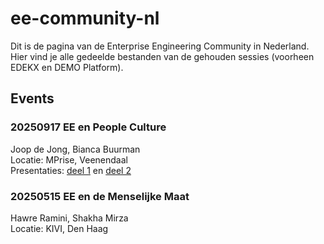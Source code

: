 # ee-community-nl

Dit is de pagina van de Enterprise Engineering Community in Nederland. Hier vind je alle gedeelde bestanden van de gehouden sessies (voorheen EDEKX en DEMO Platform).

## Events

### 20250917 EE en People Culture
Joop de Jong, Bianca Buurman  
Locatie: MPrise, Veenendaal  
Presentaties: [deel 1](/20250917%20EE%20en%20People%20Culture/2025-09-17%20EE%20Bijeenkomst%20MA.pdf) en [deel 2](/20250917%20EE%20en%20People%20Culture//20250917%20presentatie%20Bianca%20EEI.pdf)

### 20250515 EE en de Menselijke Maat
Hawre Ramini, Shakha Mirza  
Locatie: KIVI, Den Haag